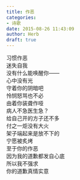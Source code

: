 ```yaml
---  
title: 作恶  
categories:  
- 诗歌  
date: 2015-08-26 11:43:09  
author: Herb  
draft: true
---    
```

习惯作恶    
迷失自我    
没有什么能唤醒你——    
心中没有光    
守着你的阴暗吧    
怜悯怒骂也不必    
由着你装聋作哑    
病人不急医生急？    
给自己开的方子还不多    
付之一炬没有大火    
架子端起来是放不下的    
宁愿被炙烤    
至于你的作恶    
因为我的道歉都发自心底    
所以我不强求    
你的道歉真情实意  
